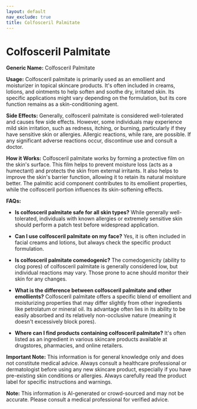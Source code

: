 ```yaml
---
layout: default
nav_exclude: true
title: Colfosceril Palmitate
---
```


# Colfosceril Palmitate

**Generic Name:** Colfosceril Palmitate

**Usage:**  Colfosceril palmitate is primarily used as an emollient and moisturizer in topical skincare products. It's often included in creams, lotions, and ointments to help soften and soothe dry, irritated skin.  Its specific applications might vary depending on the formulation, but its core function remains as a skin-conditioning agent.

**Side Effects:** Generally, colfosceril palmitate is considered well-tolerated and causes few side effects.  However, some individuals may experience mild skin irritation, such as redness, itching, or burning, particularly if they have sensitive skin or allergies.  Allergic reactions, while rare, are possible.  If any significant adverse reactions occur, discontinue use and consult a doctor.

**How it Works:** Colfosceril palmitate works by forming a protective film on the skin's surface. This film helps to prevent moisture loss (acts as a humectant) and protects the skin from external irritants. It also helps to improve the skin's barrier function, allowing it to retain its natural moisture better.  The palmitic acid component contributes to its emollient properties, while the colfosceril portion influences its skin-softening effects.

**FAQs:**

* **Is colfosceril palmitate safe for all skin types?** While generally well-tolerated, individuals with known allergies or extremely sensitive skin should perform a patch test before widespread application.

* **Can I use colfosceril palmitate on my face?** Yes, it is often included in facial creams and lotions, but always check the specific product formulation.

* **Is colfosceril palmitate comedogenic?**  The comedogenicity (ability to clog pores) of colfosceril palmitate is generally considered low, but individual reactions may vary. Those prone to acne should monitor their skin for any changes.

* **What is the difference between colfosceril palmitate and other emollients?** Colfosceril palmitate offers a specific blend of emollient and moisturizing properties that may differ slightly from other ingredients like petrolatum or mineral oil. Its advantage often lies in its ability to be easily absorbed and its relatively non-occlusive nature (meaning it doesn't excessively block pores).

* **Where can I find products containing colfosceril palmitate?** It's often listed as an ingredient in various skincare products available at drugstores, pharmacies, and online retailers.


**Important Note:** This information is for general knowledge only and does not constitute medical advice. Always consult a healthcare professional or dermatologist before using any new skincare product, especially if you have pre-existing skin conditions or allergies.  Always carefully read the product label for specific instructions and warnings.


**Note:** This information is AI-generated or crowd-sourced and may not be accurate. Please consult a medical professional for verified advice.
